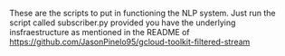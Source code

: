 These are the scripts to put in functioning the NLP system. Just run the script called subscriber.py provided you have the underlying insfraestructure as mentioned in the README of https://github.com/JasonPinelo95/gcloud-toolkit-filtered-stream

